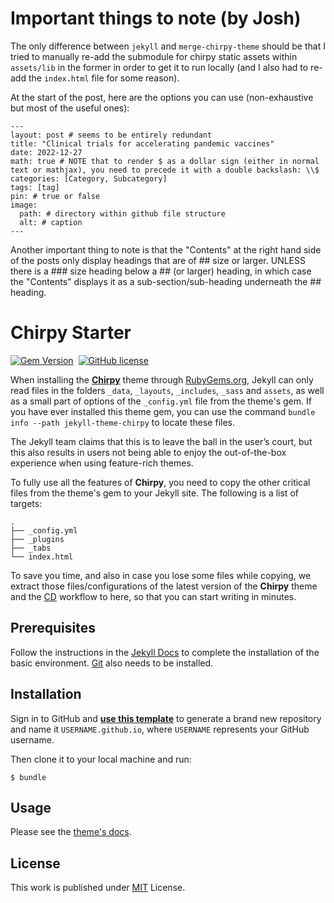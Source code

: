 # Important things to note (by Josh)

The only difference between ```jekyll``` and ```merge-chirpy-theme``` should be that I tried to manually re-add the submodule for chirpy static assets within ```assets/lib``` in the former in order to get it to run locally (and I also had to re-add the ```index.html``` file for some reason).


At the start of the post, here are the options you can use (non-exhaustive but most of the useful ones):
```
---
layout: post # seems to be entirely redundant
title: "Clinical trials for accelerating pandemic vaccines"
date: 2022-12-27
math: true # NOTE that to render $ as a dollar sign (either in normal text or mathjax), you need to precede it with a double backslash: \\$
categories: [Category, Subcategory]
tags: [tag]
pin: # true or false
image:
  path: # directory within github file structure
  alt: # caption
---
```

Another important thing to note is that the "Contents" at the right hand side of the posts only display headings that are of ## size or larger. UNLESS there is a ### size heading below a ## (or larger) heading, in which case the "Contents" displays it as a sub-section/sub-heading underneath the ## heading.

# Chirpy Starter

[![Gem Version](https://img.shields.io/gem/v/jekyll-theme-chirpy)][gem]&nbsp;
[![GitHub license](https://img.shields.io/github/license/cotes2020/chirpy-starter.svg?color=blue)][mit]

When installing the [**Chirpy**][chirpy] theme through [RubyGems.org][gem], Jekyll can only read files in the folders
`_data`, `_layouts`, `_includes`, `_sass` and `assets`, as well as a small part of options of the `_config.yml` file
from the theme's gem. If you have ever installed this theme gem, you can use the command
`bundle info --path jekyll-theme-chirpy` to locate these files.

The Jekyll team claims that this is to leave the ball in the user’s court, but this also results in users not being
able to enjoy the out-of-the-box experience when using feature-rich themes.

To fully use all the features of **Chirpy**, you need to copy the other critical files from the theme's gem to your
Jekyll site. The following is a list of targets:

```shell
.
├── _config.yml
├── _plugins
├── _tabs
└── index.html
```

To save you time, and also in case you lose some files while copying, we extract those files/configurations of the
latest version of the **Chirpy** theme and the [CD][CD] workflow to here, so that you can start writing in minutes.

## Prerequisites

Follow the instructions in the [Jekyll Docs](https://jekyllrb.com/docs/installation/) to complete the installation of
the basic environment. [Git](https://git-scm.com/) also needs to be installed.

## Installation

Sign in to GitHub and [**use this template**][use-template] to generate a brand new repository and name it
`USERNAME.github.io`, where `USERNAME` represents your GitHub username.

Then clone it to your local machine and run:

```console
$ bundle
```

## Usage

Please see the [theme's docs](https://github.com/cotes2020/jekyll-theme-chirpy#documentation).

## License

This work is published under [MIT][mit] License.

[gem]: https://rubygems.org/gems/jekyll-theme-chirpy
[chirpy]: https://github.com/cotes2020/jekyll-theme-chirpy/
[use-template]: https://github.com/cotes2020/chirpy-starter/generate
[CD]: https://en.wikipedia.org/wiki/Continuous_deployment
[mit]: https://github.com/cotes2020/chirpy-starter/blob/master/LICENSE
